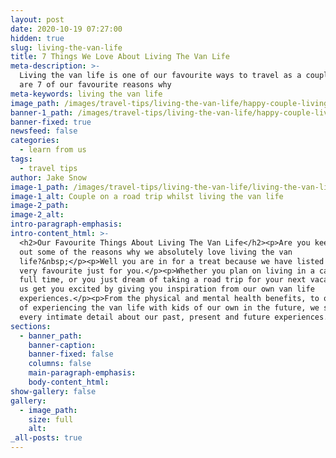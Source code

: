 ```yaml
---
layout: post
date: 2020-10-19 07:27:00
hidden: true
slug: living-the-van-life
title: 7 Things We Love About Living The Van Life
meta-description: >-
  Living the van life is one of our favourite ways to travel as a couple. Here
  are 7 of our favourite reasons why
meta-keywords: living the van life
image_path: /images/travel-tips/living-the-van-life/happy-couple-living-the-van-life.JPG
banner-1_path: /images/travel-tips/living-the-van-life/happy-couple-living-the-van-life.JPG
banner-fixed: true
newsfeed: false
categories:
  - learn from us
tags:
  - travel tips
author: Jake Snow
image-1_path: /images/travel-tips/living-the-van-life/living-the-van-life-on-a-road-trip.JPG
image-1_alt: Couple on a road trip whilst living the van life
image-2_path:
image-2_alt:
intro-paragraph-emphasis:
intro-content_html: >-
  <h2>Our Favourite Things About Living The Van Life</h2><p>Are you keen to find
  out some of the reasons why we absolutely love living the van
  life?&nbsp;</p><p>Well you are in for a treat because we have listed 7 of our
  very favourite just for you.</p><p>Whether you plan on living in a campervan
  full time, or you just dream of taking a road trip for your next vacation, let
  us get you excited by giving you inspiration from our own van life
  experiences.</p><p>From the physical and mental health benefits, to our dreams
  of experiencing the van life with kids of our own in the future, we share
  every intimate detail about our past, present and future experiences.</p>
sections:
  - banner_path:
    banner-caption:
    banner-fixed: false
    columns: false
    main-paragraph-emphasis:
    body-content_html:
show-gallery: false
gallery:
  - image_path:
    size: full
    alt:
_all-posts: true
---
```


